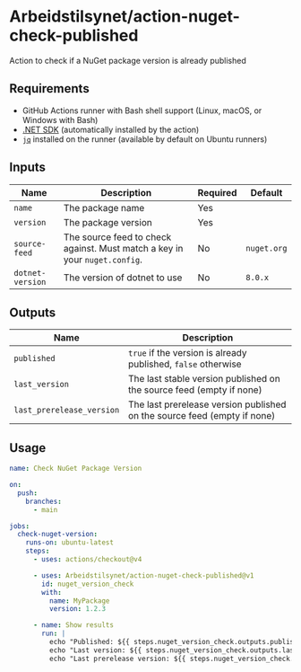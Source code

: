 # Arbeidstilsynet/action-nuget-check-published

Action to check if a NuGet package version is already published

## Requirements

- GitHub Actions runner with Bash shell support (Linux, macOS, or Windows with Bash)
- [.NET SDK](https://dotnet.microsoft.com/download) (automatically installed by the action)
- [`jq`](https://stedolan.github.io/jq/) installed on the runner (available by default on Ubuntu runners)

## Inputs

| Name             | Description                                                                | Required | Default     |
|------------------|----------------------------------------------------------------------------|----------|-------------|
| `name`           | The package name                                                           | Yes      |             |
| `version`        | The package version                                                        | Yes      |             |
| `source-feed`    | The source feed to check against. Must match a key in your `nuget.config`. | No       | `nuget.org` |
| `dotnet-version` | The version of dotnet to use                                               | No       | `8.0.x`     |

## Outputs

| Name                      | Description                                                              |
|---------------------------|--------------------------------------------------------------------------|
| `published`               | `true` if the version is already published, `false` otherwise            |
| `last_version`            | The last stable version published on the source feed (empty if none)     |
| `last_prerelease_version` | The last prerelease version published on the source feed (empty if none) |

## Usage

```yaml
name: Check NuGet Package Version

on:
  push:
    branches:
      - main

jobs:
  check-nuget-version:
    runs-on: ubuntu-latest
    steps:
      - uses: actions/checkout@v4

      - uses: Arbeidstilsynet/action-nuget-check-published@v1
        id: nuget_version_check
        with:
          name: MyPackage
          version: 1.2.3

      - name: Show results
        run: |
          echo "Published: ${{ steps.nuget_version_check.outputs.published }}"
          echo "Last version: ${{ steps.nuget_version_check.outputs.last_version }}"
          echo "Last prerelease version: ${{ steps.nuget_version_check.outputs.last_prerelease_version }}"
```
